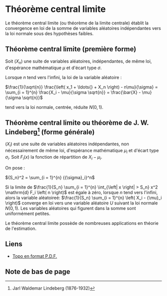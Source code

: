 # Théorème central limite

Le théorème central limite (ou théorème de la limite centrale) établit la convergence en loi de la somme de variables aléatoires indépendantes vers la loi normale sous des hypothèses faibles.

## Théorème central limite (première forme)

Soit $\left( X_n \right)$ une suite de variables aléatoires, indépendantes, de même loi, d'espérance mathématique $\mu$ et d'écart type $\sigma$.

Lorsque $n$ tend vers l'infini, la loi de la variable aléatoire :

$\frac{1}{\sqrt{n}} \frac{\left( x_1 + \ldots{} + X_n \right) - n\mu}{\sigma} = \sum_{i = 1}^{n} \frac{X_i - \mu}{\sigma \sqrt{n}} = \frac{\bar{X} - \mu}{\sigma \sqrt{n}}$

tend vers la loi normale, centrée, réduite $N \left( 0, 1 \right)$.

## Théorème central limite ou théorème de J. W. Lindeberg[^1] (forme générale)

$\left( X_i \right)$ est une suite de variables aléatoires indépendantes, non nécessairement de même loi, d'espérance mathématique ${\mu}_i$ et d'écart type ${\sigma}_i$. Soit $F_i \left( x \right)$ la fonction de répartition de $X_i - {}\mu_i$.

On pose :

${S_n}^2 = \sum_{i = 1}^{n} {{\sigma}_i}^n$

Si la limite de $\frac{1}{S_n} \sum_{i = 1}^{n} \int_{\left| x \right| > S_n} x^2 \mathrm{d} F_i \left( n \right)$ est égale à zéro, lorsque $n$ tend vers l'infini, alors la variable aléatoireé: $\frac{1}{S_n} \sum_{i = 1}^{n} \left( X_i - {\mu}_i \right)$ converge en loi vers une variable aléatoire $U$ suivant la loi normale $N \left( 0, 1 \right)$. Les variables aléatoires qui figurent dans la somme sont uniformément petites.

Le théorème central limite possède de nombreuses applications en théorie de l'estimation.

## Liens

- [Topo en format P.D.F.](./PDF/03-Theoreme-central-limite.pdf)

## Note de bas de page

[^1]: Jarl Waldemar Lindeberg (1876-1932)
